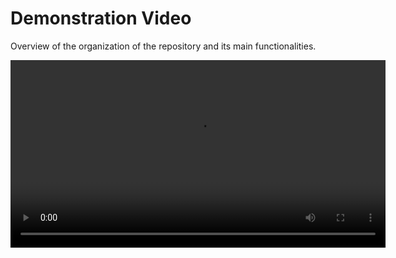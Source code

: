 # Demonstration Video

Overview of the organization of the repository and its main functionalities.

<video width="600" controls>
  <source src="demo.mp4" type="video/mp4">
</video>
